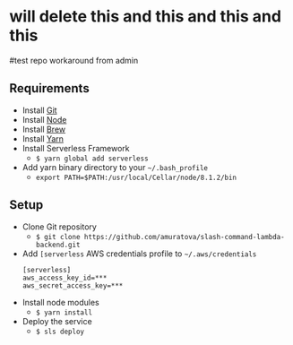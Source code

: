 # will delete this and this and this and this

#test repo workaround from admin

## Requirements

- Install [Git](https://git-scm.com/book/en/v2/Getting-Started-Installing-Git)
- Install [Node](https://nodejs.org/en/download/package-manager/)
- Install [Brew](https://brew.sh/)
- Install [Yarn](https://yarnpkg.com/en/docs/install)
- Install Serverless Framework
  - `$ yarn global add serverless`
- Add yarn binary directory to your `~/.bash_profile`
  - `export PATH=$PATH:/usr/local/Cellar/node/8.1.2/bin` 

## Setup
- Clone Git repository
  - `$ git clone https://github.com/amuratova/slash-command-lambda-backend.git`
- Add `[serverless` AWS credentials profile to `~/.aws/credentials`
    ```
    [serverless]
    aws_access_key_id=***
    aws_secret_access_key=***
    ```
- Install node modules
  - `$ yarn install`
- Deploy the service
  - `$ sls deploy`

